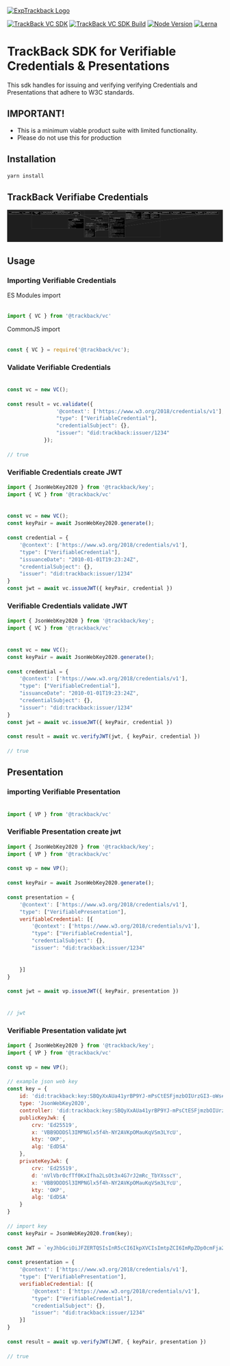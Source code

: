 [![ExpTrackback Logo](https://user-images.githubusercontent.com/2051324/127407635-236f8a7a-4ca6-410a-9fc4-add396743cfa.png)](https://trackback.co.nz/)

[![TrackBack VC SDK](https://img.shields.io/badge/trackback--vc-0.0.1--alpha-blue)](https://github.com/trackback-blockchain/trackback-verifiable/tree/main/packages/trackback-vc)
[![TrackBack VC SDK Build](https://img.shields.io/badge/build-pass-blueviolet)](https://github.com/trackback-blockchain/trackback-verifiable/tree/main/packages)
[![Node Version](https://img.shields.io/badge/nodejs-14.0.0+-8ca)](https://nodejs.org/es/blog/release/v14.0.0)
[![Lerna](https://img.shields.io/badge/maintained%20with-lerna-cc00ff.svg)](https://lerna.js.org/)

# TrackBack SDK for Verifiable Credentials & Presentations

This sdk handles for issuing and verifying verifying Credentials
and Presentations that adhere to W3C standards.

## IMPORTANT!
* This is a minimum viable product suite with limited functionality.
* Please do not use this for production

## Installation

```bash
yarn install
```

## TrackBack Verifiabe Credentials
![Architecture](Architecture.png)
## Usage

### Importing Verifiable Credentials

ES Modules import

```javascript

import { VC } from '@trackback/vc'

```

CommonJS import

```javascript

const { VC } = require('@trackback/vc');

```

### Validate Verifiable Credentials

```javascript

const vc = new VC();

const result = vc.validate({
                '@context': ['https://www.w3.org/2018/credentials/v1'],
                "type": ["VerifiableCredential"],
                "credentialSubject": {},
                "issuer": "did:trackback:issuer/1234"
            });

// true

```

### Verifiable Credentials create JWT

```javascript
import { JsonWebKey2020 } from '@trackback/key';
import { VC } from '@trackback/vc'

 
const vc = new VC();
const keyPair = await JsonWebKey2020.generate();

const credential = {
    '@context': ['https://www.w3.org/2018/credentials/v1'],
    "type": ["VerifiableCredential"],
    "issuanceDate": "2010-01-01T19:23:24Z",
    "credentialSubject": {},
    "issuer": "did:trackback:issuer/1234"
}
const jwt = await vc.issueJWT({ keyPair, credential })

```

### Verifiable Credentials validate JWT

```javascript
import { JsonWebKey2020 } from '@trackback/key';
import { VC } from '@trackback/vc'

 
const vc = new VC();
const keyPair = await JsonWebKey2020.generate();

const credential = {
    '@context': ['https://www.w3.org/2018/credentials/v1'],
    "type": ["VerifiableCredential"],
    "issuanceDate": "2010-01-01T19:23:24Z",
    "credentialSubject": {},
    "issuer": "did:trackback:issuer/1234"
}
const jwt = await vc.issueJWT({ keyPair, credential })

const result = await vc.verifyJWT(jwt, { keyPair, credential })

// true
```


## Presentation

### importing Verifiable Presentation

```javascript

import { VP } from '@trackback/vc'

```

### Verifiable Presentation create jwt

```javascript
import { JsonWebKey2020 } from '@trackback/key';
import { VP } from '@trackback/vc'

const vp = new VP();

const keyPair = await JsonWebKey2020.generate();

const presentation = {
    '@context': ['https://www.w3.org/2018/credentials/v1'],
    "type": ["VerifiablePresentation"],
    verifiableCredential: [{
        '@context': ['https://www.w3.org/2018/credentials/v1'],
        "type": ["VerifiableCredential"],
        "credentialSubject": {},
        "issuer": "did:trackback:issuer/1234"


    }]
}

const jwt = await vp.issueJWT({ keyPair, presentation })


// jwt
```

### Verifiable Presentation validate jwt

```javascript
import { JsonWebKey2020 } from '@trackback/key';
import { VP } from '@trackback/vc'

const vp = new VP();

// example json web key
const key = {
    id: 'did:trackback:key:SBQyXxAUa41yrBP9YJ-mPsCtESFjmzbOIUrzGI3-oWs#SBQyXxAUa41yrBP9YJ-mPsCtESFjmzbOIUrzGI3-oWs',
    type: 'JsonWebKey2020',
    controller: 'did:trackback:key:SBQyXxAUa41yrBP9YJ-mPsCtESFjmzbOIUrzGI3-oWs',
    publicKeyJwk: {
        crv: 'Ed25519',
        x: 'VBB9DDDSl3IMPNGlx5f4h-NY2AVKpOMauKqVSm3LYcU',
        kty: 'OKP',
        alg: 'EdDSA'
    },
    privateKeyJwk: {
        crv: 'Ed25519',
        d: 'nVlVbr0cfTf0KxIfha2LsOt3x4G7rJ2mRc_TbYXsscY',
        x: 'VBB9DDDSl3IMPNGlx5f4h-NY2AVKpOMauKqVSm3LYcU',
        kty: 'OKP',
        alg: 'EdDSA'
    }
}

// import key
const keyPair = JsonWebKey2020.from(key);

const JWT = `eyJhbGciOiJFZERTQSIsInR5cCI6IkpXVCIsImtpZCI6ImRpZDp0cmFja2JhY2s6a2V5OlNCUXlYeEFVYTQxeXJCUDlZSi1tUHNDdEVTRmptemJPSVVyekdJMy1vV3MjU0JReVh4QVVhNDF5ckJQOVlKLW1Qc0N0RVNGam16Yk9JVXJ6R0kzLW9XcyJ9.eyJuYmYiOjE2MzQ2ODA2MDksInZwIjp7IkBjb250ZXh0IjpbImh0dHBzOi8vd3d3LnczLm9yZy8yMDE4L2NyZWRlbnRpYWxzL3YxIl0sInR5cGUiOlsiVmVyaWZpYWJsZVByZXNlbnRhdGlvbiJdLCJ2ZXJpZmlhYmxlQ3JlZGVudGlhbCI6W3siQGNvbnRleHQiOlsiaHR0cHM6Ly93d3cudzMub3JnLzIwMTgvY3JlZGVudGlhbHMvdjEiXSwidHlwZSI6WyJWZXJpZmlhYmxlQ3JlZGVudGlhbCJdLCJjcmVkZW50aWFsU3ViamVjdCI6e30sImlzc3VlciI6ImRpZDp0cmFja2JhY2s6aXNzdWVyLzEyMzQifV19fQ.mZLZIH-BOd3r72ryGEkfs7UBfIQ5_fSRchUo9h7DgIwd9L2BE3fhIviJW2X9YMIyEVeAi8C2Yz1m8ETT9pmHBw`

const presentation = {
    '@context': ['https://www.w3.org/2018/credentials/v1'],
    "type": ["VerifiablePresentation"],
    verifiableCredential: [{
        '@context': ['https://www.w3.org/2018/credentials/v1'],
        "type": ["VerifiableCredential"],
        "credentialSubject": {},
        "issuer": "did:trackback:issuer/1234"
    }]
}

const result = await vp.verifyJWT(JWT, { keyPair, presentation })

// true
```
